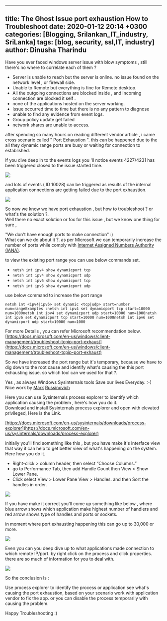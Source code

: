
---
title: The Ghost Issue  port exhaustion   How to Troubleshoot
date: 2020-01-12 20:14 +0300
categories: [Blogging, Srilankan_IT_industry, SriLanka]
tags: [blog, security, ssl,IT, industry]
author: Dinusha Tharindu
---

  

Have you ever faced windows server issue with blow symptoms , still there's no where to correlate each of them ?

  
  
  
  

*   Server is unable to reach but the server is online. no issue found on the network level , or firewall side.
*   Unable to Remote but everything is fine for Remote desktop.
*   All the outgoing connections are blocked inside , and incoming connection are blocked it self .
*   none of the applications hosted on the server working.
*   Issue occurred time to time but there is no any pattern to diagnose
*   unable to find any evidence from event logs.
*   Group policy update get failed
*   network shares are unable to access.

  
  
  
  

after spending so many hours on reading different vendor article , i came cross scenario called " Port Exhaustion ". this can be happened due to the all they dynamic range ports are busy or waiting for connection to established.

  
  
  
  

If you dive deep in to the events logs you 'll notice events 4227/4231 has been triggered closed to the issue started time.

  
  
  
  

![](https://cybertuxlk.files.wordpress.com/2020/02/2020-02-07_11-53-28-1.png?w=737)

  
  
  
  

and lots of events ( ID 10028) can be triggered as results of the internal application connections are getting failed due to the port exhaustion.

  
  
  
  

![](https://cybertuxlk.files.wordpress.com/2020/02/2020-02-07_11-57-17.png?w=731)

  
  
  
  

So now we know we have port exhaustion , but how to troubleshoot ? or what's the solution ?.  
Well there no exact solution or fox for this issue , but we know one thing for sure ,

  
  
  
  

"We don't have enough ports to make connection" :)  
What can we do about it ?. as per Microsoft we can temporarily increase the number of ports while comply with [Internet Assigned Numbers Authority (IANA)](https://www.iana.org/assignments/port-numbers).

  
  
  
  

to view the existing port range you can use below commands set.

  
  
  
  

*   `netsh int ipv4 show dynamicport tcp`
*   `netsh int ipv4 show dynamicport udp`
*   `netsh int ipv6 show dynamicport tcp`
*   `netsh int ipv6 show dynamicport udp`

  
  
  
  

use below command to increase the port range

  
  
  
  

    netsh int <ipv4|ipv6> set dynamic <tcp|udp> start=number num=rangeExamples :netsh int ipv4 set dynamicport tcp start=10000 num=1000netsh int ipv4 set dynamicport udp start=10000 num=1000netsh int ipv6 set dynamicport tcp start=10000 num=1000netsh int ipv6 set dynamicport udp start=10000 num=1000

  
  
  
  

For more Details , you can refer Microsoft recommendation below.  
[https://docs.microsoft.com/en-us/windows/client-management/troubleshoot-tcpip-port-exhaust](https://docs.microsoft.com/en-us/windows/client-management/troubleshoot-tcpip-port-exhaust)

  
  
  
  

So we have increased the port range but it's temporary, because we have to dig down to the root cause and identify what's causing the this port exhausting issue. so which tool can we used for that ?.

  
  
  
  

Yes , as always Windows Sysinternals tools Save our lives Everyday. :-) Nice work by [Mark](https://blogs.technet.microsoft.com/markrussinovich/) [Russinovich](https://blogs.technet.microsoft.com/markrussinovich/)

  
  
  
  

Here you can use Sysinternals process explorer to identify which application causing the problem , here's how you do it.  
Download and install Sysinternals process explorer and open with elevated privileged, Here is the Link.  
  
[https://docs.microsoft.com/en-us/sysinternals/downloads/process-explorer](https://docs.microsoft.com/en-us/sysinternals/downloads/process-explorer)

  
  
  
  

initially you'll find something like this , but you have make it's interface view that way it can help to get better view of what's happening on the system. Here how you do it.

  
  
  
  

*   Right-click > column header, then select “Choose Columns.”
*   go to Performance Tab, then add Handle Count then View > Show Lower Pane.
*   Click select View > Lower Pane View > Handles. and then Sort the handles in order.

  
  
  
  

![](https://cybertuxlk.files.wordpress.com/2020/02/2020-02-07_17-55-55.png?w=764)

  
  
  
  

If you have make it correct you'll come up something like below , where blue arrow shows which application make highest number of handlers and red arrow shows type of handles and ports or sockets.

  
  
  
  

in moment where port exhausting happening this can go up to 30,000 or more.

  
  
  
  

![](https://cybertuxlk.files.wordpress.com/2020/02/2020-02-07_18-07-28-1.png?w=895)

  
  
  
  

Even you can you deep dive up to what applications made connection to which remote IP/port. by right click on the process and click properties. there are so much of information for you to deal with.

  
  
  
  

![](https://cybertuxlk.files.wordpress.com/2020/02/2020-02-07_18-16-51-1.png?w=927)

  
  
  
  

  
  
  
  

So the conclusion Is :

  
  
  
  

Use process explorer to identify the process or application see what's causing the port exhaustion, based on your scenario work with application vendor to fix the app. or you can disable the process temporarily with causing the problem.  
  
Happy Troubleshooting :)

  
  
  

